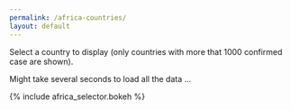 ```yaml
---
permalink: /africa-countries/
layout: default
---
```


Select a country to display (only countries with more that 1000 confirmed case are shown).


Might take several seconds to load all the data ...

{% include africa_selector.bokeh %}